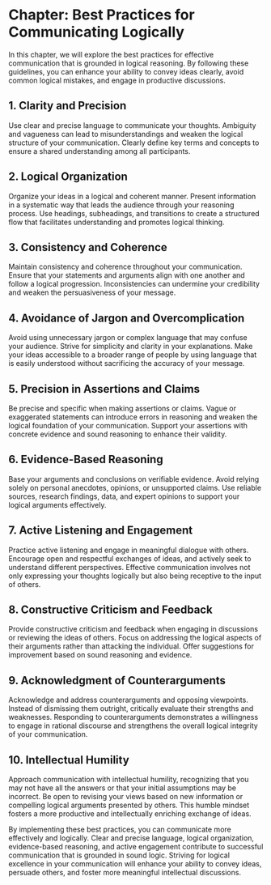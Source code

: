 Chapter: Best Practices for Communicating Logically
===================================================

In this chapter, we will explore the best practices for effective communication that is grounded in logical reasoning. By following these guidelines, you can enhance your ability to convey ideas clearly, avoid common logical mistakes, and engage in productive discussions.

**1. Clarity and Precision**
----------------------------

Use clear and precise language to communicate your thoughts. Ambiguity and vagueness can lead to misunderstandings and weaken the logical structure of your communication. Clearly define key terms and concepts to ensure a shared understanding among all participants.

**2. Logical Organization**
---------------------------

Organize your ideas in a logical and coherent manner. Present information in a systematic way that leads the audience through your reasoning process. Use headings, subheadings, and transitions to create a structured flow that facilitates understanding and promotes logical thinking.

**3. Consistency and Coherence**
--------------------------------

Maintain consistency and coherence throughout your communication. Ensure that your statements and arguments align with one another and follow a logical progression. Inconsistencies can undermine your credibility and weaken the persuasiveness of your message.

**4. Avoidance of Jargon and Overcomplication**
-----------------------------------------------

Avoid using unnecessary jargon or complex language that may confuse your audience. Strive for simplicity and clarity in your explanations. Make your ideas accessible to a broader range of people by using language that is easily understood without sacrificing the accuracy of your message.

**5. Precision in Assertions and Claims**
-----------------------------------------

Be precise and specific when making assertions or claims. Vague or exaggerated statements can introduce errors in reasoning and weaken the logical foundation of your communication. Support your assertions with concrete evidence and sound reasoning to enhance their validity.

**6. Evidence-Based Reasoning**
-------------------------------

Base your arguments and conclusions on verifiable evidence. Avoid relying solely on personal anecdotes, opinions, or unsupported claims. Use reliable sources, research findings, data, and expert opinions to support your logical arguments effectively.

**7. Active Listening and Engagement**
--------------------------------------

Practice active listening and engage in meaningful dialogue with others. Encourage open and respectful exchanges of ideas, and actively seek to understand different perspectives. Effective communication involves not only expressing your thoughts logically but also being receptive to the input of others.

**8. Constructive Criticism and Feedback**
------------------------------------------

Provide constructive criticism and feedback when engaging in discussions or reviewing the ideas of others. Focus on addressing the logical aspects of their arguments rather than attacking the individual. Offer suggestions for improvement based on sound reasoning and evidence.

**9. Acknowledgment of Counterarguments**
-----------------------------------------

Acknowledge and address counterarguments and opposing viewpoints. Instead of dismissing them outright, critically evaluate their strengths and weaknesses. Responding to counterarguments demonstrates a willingness to engage in rational discourse and strengthens the overall logical integrity of your communication.

**10. Intellectual Humility**
-----------------------------

Approach communication with intellectual humility, recognizing that you may not have all the answers or that your initial assumptions may be incorrect. Be open to revising your views based on new information or compelling logical arguments presented by others. This humble mindset fosters a more productive and intellectually enriching exchange of ideas.

By implementing these best practices, you can communicate more effectively and logically. Clear and precise language, logical organization, evidence-based reasoning, and active engagement contribute to successful communication that is grounded in sound logic. Striving for logical excellence in your communication will enhance your ability to convey ideas, persuade others, and foster more meaningful intellectual discussions.

